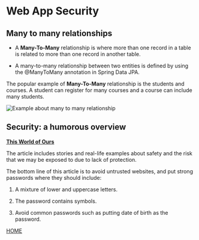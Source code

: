 # **Web App Security**

## Many to many relationships

* A **Many-To-Many** relationship is where more than one record in a table is related to more than one record in another table.

* A many-to-many relationship between two entities is defined by using the @ManyToMany annotation in Spring Data JPA.

The popular example of **Many-To-Many** relationship is the students and courses. A student can register for many courses and a course can include many students.

![Example about many to many relationship](https://www.baeldung.com/wp-content/uploads/2018/11/relation-entity-model-updated.png)

## **Security: a humorous overview**

**[This World of Ours](https://scholar.harvard.edu/files/mickens/files/thisworldofours.pdf)**

The article includes stories and real-life examples about safety and the risk that we may be exposed to due to lack of protection.

The bottom line of this article is to avoid untrusted websites, and put strong passwords where they should include:

1. A mixture of lower and uppercase letters.

2. The password contains symbols.

3. Avoid common passwords such as putting date of birth as the password.


[HOME](https://malkhaleel88.github.io/reading-notes)